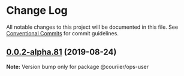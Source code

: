 # Change Log

All notable changes to this project will be documented in this file.
See [Conventional Commits](https://conventionalcommits.org) for commit guidelines.

## [0.0.2-alpha.81](https://github.com/COURIIER-TECHNOLOGIES/ops/compare/v0.0.2-alpha.80...v0.0.2-alpha.81) (2019-08-24)

**Note:** Version bump only for package @couriier/ops-user
